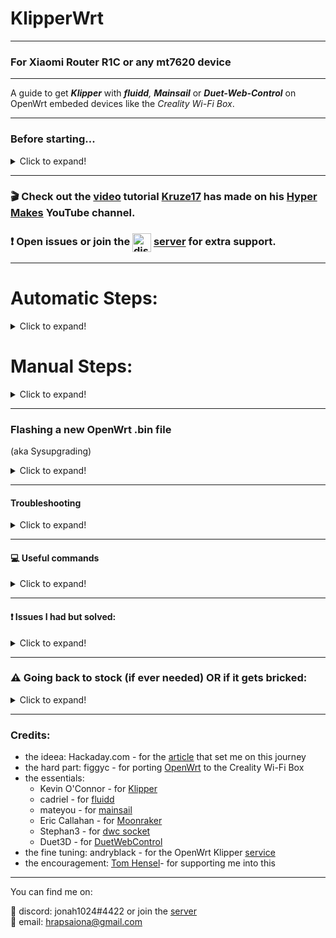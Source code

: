 # KlipperWrt
 ---------------------------------------------------------------------------------
 
### For Xiaomi Router R1C or any mt7620 device

 ---------------------------------------------------------------------------------
 
 A guide to get _**Klipper**_ with _**fluidd**,_ _**Mainsail**_ or _**Duet-Web-Control**_ on OpenWrt embeded devices like the _Creality Wi-Fi Box_.
 
 ---------------------------------------------------------------------------------
### Before starting...

<details>
  <summary>Click to expand!</summary>
 
#### Why Klipper on a Router :question:

<details>
  <summary> ( :red_circle: Click to expand!)</summary>
 
 - OpenWrt is so much more efficient than other linux distros.   
 - On a single core 580MHz cpu (with moonraker, klippy, nginx and mjpg-streamer) I get ~20-25% cpu load while idle/not printing and max 35-40% cpu load while printing and watching stream (640x480 30fps mjpeg). 

![alt text](https://github.com/ihrapsa/KlipperWrt/blob/main/screenshots/top_idle_moonraker_klippy_nginx_mjpg_streamer.png)
![alt text](https://github.com/ihrapsa/KlipperWrt/blob/main/screenshots/htop_idle.png)
![alt text](https://github.com/ihrapsa/KlipperWrt/blob/main/screenshots/test_print.png)  
![alt text](https://github.com/ihrapsa/KlipperWrt/blob/main/screenshots/stream.png)  
![alt text](https://github.com/ihrapsa/KlipperWrt/blob/main/screenshots/test_print.jpg)
  * I've tried octoprint on this box as well but unfortunately it was too resource intensive. Test prints speak for themselves.

</details>

#### What is the Creality [Wi-Fi Box](https://www.creality.com/goods-detail/creality-box-3d-printer)?

<details>
  <summary>(Click to expand!)</summary>
 
[![creality_wb](img/creality_wb.jpg)](https://www.creality.com/goods-detail/creality-box-3d-printer)   
- A router box device released by Creality in 2020 meant to add cloud based remote control to your printer. Creality Cloud App is a contraption between social media and 3d printing that you have to use to be able to print and monitor.  
	
	Sounded like a good ideea. Unfortunately, the unpolished idea was not very well received by the public. Creality recently (July 2021) added **Cura integration** and **custom gcode upload**. Webcam support finally got released but it seems to only work with their new **proprietary webcam**. Everything is still **cloud based** and you **can't use it offline**. This raised a lot of concerns in terms of privacy and transparency. Putting all your trust in a company is not necesarily the best idea and although they seemed to have improved the app and user experience the full control is not in the user's hands yet.  
	
	It's hard to please everybody when creating a product/service but actually listening to the public's feedback is a good start. People need privacy, full control and reliability to actually consider using the product over the alternatives. **Klipper** and it's UI clients come as **open source** and **100% transaprent** alternatives to remote printing. 

 <details>
   <summary>Specifications (Click to expand!)</summary>
 
 *(taken form figgyc's commit)*

- **SoC**: MediaTek MT7688AN @ 580 MHz  
- **Flash**: BoyaMicro BY25Q128AS (16 MiB, SPI NOR)  
- **RAM**: 128 MiB DDR2 (Winbond W971GG6SB-25)  
- **Peripheral**: Genesys Logic GL850G 2 port USB 2.0 hub  
- **I/O**: 1x 10/100 Ethernet port, microSD SD-XC Class 10 slot, 4x LEDs, 2x USB 2.0 ports, micro USB input (for power only), reset button  
- **FCC ID**: 2AXH6CREALITY-BOX  
- **UART**: test pads: (square on silkscreen) 3V3, TX, RX, GND; default baudrate: 57600  
 
   </details>
 </details>

#### What is [OpenWrt](https://github.com/openwrt/openwrt)?

<details>
  <summary>(Click to expand!)</summary>
 
[![OpenWrt](img/OpenWrt.png)](https://openwrt.org)  

- A Linux OS built for embeded devices, routers especially. Light, Open Source  with a great community and <br> packages that gives your device the freedom it deserves.

 </details>
    
#### What is [Klipper](https://github.com/KevinOConnor/klipper)?

<details>
  <summary>(Click to expand!)</summary>
 
[![Klipper](img/klipper.png)](https://www.klipper3d.org/)  

- A 3d-printer firmware. It runs on any kind of computer taking advantage of the host cpu. Extremely light on cpu, lots of feautres
</details>

#### What is [fluidd](https://github.com/cadriel/fluidd) / [mainsail](https://github.com/meteyou/mainsail)?

<details>
  <summary>(Click to expand!)</summary>
 
[![fluidd](img/fluidd.png)](https://docs.fluidd.xyz)  [![mainsail](img/mainsail.png)](https://docs.mainsail.xyz)  
- These are free and open-source Klipper web interface clients for managing your 3d printer. 
</details>
 
#### What is [Moonraker](https://github.com/Arksine/moonraker)?

<details>
  <summary>(Click to expand!)</summary>
 
[![Moonraker](img/moonraker.png)](https://moonraker.readthedocs.io/en/latest/)  
- A Python 3 based web server that exposes APIs with which client applications (fluidd or mainsail) may use to interact with Klipper. Communcation between the Klippy host and Moonraker is done over a Unix Domain Socket. Tornado is used to provide Moonraker's server functionality.
</details>

#### What is [duet-web-control](https://github.com/Duet3D/DuetWebControl)


<details>
  <summary>(Click to expand!)</summary>
 
[![dwc](img/dwc.png)](https://duet3d.dozuki.com/Wiki/Duet_Web_Control_v2_and_v3_%28DWC%29_Manual)  
- Duet Web Control is a fully-responsive HTML5-based web interface for RepRapFirmware. [Stephan3](https://github.com/Stephan3/dwc2-for-klipper-socket) built a socket to make it communicate with klipper as well (klipper is not a RepRapFirmware). This is a standalone webserver and client interface - so no need for moonraker or nginx.
</details>

</details>

--------------------------------------------------------------------------

###  :clapper: Check out the [video](https://youtu.be/0y3qt8cvtKY) tutorial [Kruze17](https://github.com/Kruze17) has made on his [Hyper Makes](https://www.youtube.com/channel/UCrCxVyN2idCxPNOwCwK6qtQ) YouTube channel.

### :exclamation: Open issues or join the [<img align="center" width="30" height="30" src="https://github.com/ihrapsa/KlipperWrt/blob/main/img/discord.png" alt="discord_icon">](https://discord.gg/ZGrCMVs35H) [server](https://discord.gg/ZGrCMVs35H) for extra support.


--------------------------------------------------------------------------

# Automatic Steps:

<details>
  <summary>Click to expand!</summary>

### Installing Script method
Installs everything fresh and up to date. Possibly unstable, sometimes new dependencies are added and I might not have updated the script by then.  

<details>
  <summary>Click for STEPS!</summary>

This method uses 2 scripts to foramt an sd card and make it extroot and another one that installes everything from the internet.

#### STEPS:
 
- Make sure you've flahsed/sysupgraded latest `.bin` file from `/Firmware/OpenWrt_snapshot/` or from latest release.
- Connect to the `KlipperWrt` access point
- Access LuCi web interface and log in on `192.168.1.1:81`
- _(**optional** but recommended)_ Add a password to the `KlipperWrt` access point: `Wireless` -> Under wireless overview `EDIT` the `KlipperWrt` interface -> `Wireless Security` -> Choose an encryption -> set a password -> `Save` -> `Save & Apply`
- _(**optional** but recommended)_ Add a password: `System` -> `Administration` -> `Router Password`
- ❗If your home network subnet is on 1 (192.168.1.x), in order to avoid any ip conflicts, change the static ip of the box LAN from 192.168.1.1 to something like 192.168.3.1. To do that access the luci webinterface -> `Network` -> `Interfaces` and edit the static ip -> `Save` -> press the down arow on the Save&Apply button -> `Apply Unchecked`. You can now access luci on the new ip and continue configureing Client setup. 
- Connect as a client to your Internet router: `Network` -> `Wireless` -> `SCAN` -> `Join Network` -> check `Lock to BSSID` -> `Create/Assign Firewall zone` then under `custom` type `wwan` enter -> `Submit` -> `Save` -> `Save & Apply`
- Connect back to your router and either find the new box's ip inside the `DHCP` list.
- ❗  Access the terminal tab (`Services` -> `Terminal`) ❗ If terminal tab is not working go to `Config` tab and change `Interface` to the interface you are connecting through the box (your wireless router SSID for example) -> `Save & Apply`.
- Download and execute the `1_format_extroot.sh` script:

>
    cd ~
    wget https://github.com/ihrapsa/KlipperWrt/raw/main/scripts/1_format_extroot.sh
    chmod +x 1_format_extroot.sh
    ./1_format_extroot.sh

- You'll be prompted to reboot: type `reboot`

- Download and execute the `2_script_manual.sh` script:

>
    cd ~
    wget https://github.com/ihrapsa/KlipperWrt/raw/main/scripts/2_script_manual.sh
    chmod +x 2_script_manual.sh
    ./2_script_manual.sh
    
- Follow the prompted instructions and wait for everything to be installed
- remove the scripts when done: `rm -rf /root/*.sh`
- Done!

- When done and rebooted use `http://klipperwrt.local` or `http://box-ip`to access the Klipper client
- Done!


#### Setting up your `printer.cfg`
- put your `printer.cfg` inside `/root/klipper_config`
- delete these blocks from your `printer.cfg`: `[virtual_sdcard]`, `[display_status]`, `[pause_resume]` since they're included inside `client.cfg`
- move all your macros to `client_macros.cfg` 
- add these 2 lines inside your `printer.cfg`:   
`[include client.cfg]`
`[include client_macros.cfg]` 
- Under `[mcu]` block change your serial port path according to [this](https://github.com/ihrapsa/KlipperWrt/issues/8)
- Build your `klippper.bin` mainboard firmware using a linux desktop/VM (follow `printer.cfg` header for instructions)
- Flash your mainboard according to the `printer.cfg` header
- Do a `FIRMWARE RESTART` inside fluidd/Minsail
- Done
_____________________________________________
*Notes:*
-  If the box doesn't connect back to your router wirelessly connect to it with an ethernet cable and setup/troubleshoot wifi.
- timelapse is set to autorender which might take a while to finish after a long print. You might set it to ` autorender: False`  under `[timelapse]` block inside `moonraker.conf`. Check [here](https://github.com/FrYakaTKoP/moonraker/blob/dev-timelapse/docs/configuration.md#add-the-macro-to-your-slicer) for how to set your `TIMELAPSE_TAKE_FRAME` macro or `TIMELAPSE_TAKE_PARKED_FRAME` inside your slicer layer change.

</details>

### OR

### Extroot script method 
Untarrs an already working image. Maybe outdated but stable. 

<details>
  <summary>Click for STEPS!</summary>
  
This uses the preinstalled extroot filesystem archives I've uploaded to [Releases](https://github.com/ihrapsa/KlipperWrt/releases/tag/v1.0).  
They come preinstalled with either <img width="20" height="20" src="https://github.com/ihrapsa/KlipperWrt/blob/main/img/fluidd.png" alt="fluidd_icon"> **fluidd**  OR <img width="20" height="20" src="https://github.com/ihrapsa/KlipperWrt/blob/main/img/mainsail.png" alt="mainsail_icon"> **Mainsail** and **Klipper**, **Moonraker**, **mjpg-streamer** (for webcam stream) and Fry's **timelapse component** (for taking frames and rendering the video).
 
 
#### STEPS:
- Make sure you've flahsed/sysupgraded latest `.bin` file from `/Firmware/OpenWrt_snapshot/` or from latest release.
- Connect to the `KlipperWrt` access point
- Access LuCi web interface and log in on `192.168.1.1:81`
- _(**optional** but recommended)_ Add a password to the `KlipperWrt` access point: `Wireless` -> Under wireless overview `EDIT` the `KlipperWrt` interface -> `Wireless Security` -> Choose an encryption -> set a password -> `Save` -> `Save & Apply`
- _(**optional** but recommended)_ Add a password: `System` -> `Administration` -> `Router Password`
- Connect as a client to your Internet router: `Network` -> `Wireless` -> `SCAN` -> `Join Network` -> check `Lock to BSSID` -> `Create/Assign Firewall zone` then under `custom` type `wwan` enter -> `Submit` -> `Save` -> `Save & Apply`
- Connect back to your router and either find the new box's ip inside the `DHCP` list.
- ❗  Access the terminal tab (`Services` -> `Terminal`) ❗ If terminal tab is not working go to `Config` tab and change `Interface` to the interface you are connecting through the box (your wireless router SSID for example) -> `Save & Apply`.
- Download and execute the install script:

>
    cd ~
    wget https://github.com/ihrapsa/KlipperWrt/raw/main/scripts/KlipperWrt_install.sh
    chmod +x KlipperWrt_install.sh
    ./KlipperWrt_install.sh


- Follow the script prompts to install either `fluidd` or `Mainsail` automatically
- Wait until it prompts you to reboot
- remove the script when done: `rm -rf /root/*.sh`
- When done and rebooted use `http://klipperwrt.local` or `http://box-ip`to access the Klipper client
- Done!


#### Setting up your `printer.cfg`
- put your `printer.cfg` inside `/root/klipper_config`
- delete these blocks from your `printer.cfg`: `[virtual_sdcard]`, `[display_status]`, `[pause_resume]` since they're included inside `client.cfg`
- move all your macros to `client_macros.cfg` 
- add these 2 lines inside your `printer.cfg`:   
`[include client.cfg]`
`[include client_macros.cfg]` 
- Under `[mcu]` block change your serial port path according to [this](https://github.com/ihrapsa/KlipperWrt/issues/8)
- Build your `klippper.bin` mainboard firmware using a linux desktop/VM (follow `printer.cfg` header for instructions)
- Flash your mainboard according to the `printer.cfg` header
- Do a `FIRMWARE RESTART` inside fluidd/Minsail
- Done
_____________________________________________
*Notes:*
-  If the box doesn't connect back to your router wirelessly connect to it with an ethernet cable and setup/troubleshoot wifi.
- timelapse is set to autorender which might take a while to finish after a long print. You might set it to ` autorender: False`  under `[timelapse]` block inside `moonraker.conf`. Check [here](https://github.com/FrYakaTKoP/moonraker/blob/dev-timelapse/docs/configuration.md#add-the-macro-to-your-slicer) for how to set your `TIMELAPSE_TAKE_FRAME` macro or `TIMELAPSE_TAKE_PARKED_FRAME` inside your slicer layer change.
 
  </details>
  

</details>

# Manual Steps:

<details>
  <summary>Click to expand!</summary>


### OpenWrt <img align="left" width="30" height="34" src="https://github.com/ihrapsa/KlipperWrt/blob/main/img/OpenWrt.png" alt="openwrt_icon">

<details>
  <summary>Click for STEPS!</summary>

#### 1. Build OpenWrt image

<details>
  <summary>Click to expand!</summary>
 
* Only neccesary until the [port](https://github.com/openwrt/openwrt/pull/3802) gets merged and officially supported.
  * I recommend following figgyc's [post](https://github.com/figgyc/figgyc.github.io/blob/source/posts.org#compiling-openwrt-for-the-creality-wb-01-tips-and-tricks). You'll find there his experience and a guide to compile OpenWrt. Here is his OpenWrt [branch](https://github.com/figgyc/openwrt/tree/wb01) with support for the Creality Wi-Fi Box and the [PR](https://github.com/openwrt/openwrt/pull/3802) pending to merge to main OpenWrt.
  
  * :exclamation: This is an OpenWrt snapshot (aka not officially supported) and kernel modules can't be installed with opkg. You NEED to choose some required kmods inside `make menuconfig`:  
  `kmod-fs-ext4` `kmod-usb-storage` `kmod-usb-ohci` `kmod-usb-uhci` `kmod-usb-serial` `kmod-usb-serial-ch341`*  `kmod-video-core` `kmod-video-uvc`  
  *(chose this because my printer has the ch341 serial usb convertor. You might want to choose `kmod-usb-serial-fttdi` if your mainboard uses that - check this before building/compiling) 
  
  **OR use the provided image I built located inside `Firmware/OpenWrt_snapshot` - Be aware though  that this was built with only the `kmod-usb-serial-ch431` - if your mainboard is different -> use the above instructions to compile.**
  
  </details>
#### 2. Install OpenWrt to the device

<details>
  <summary>Click to expand!</summary>
 
Flashing:  
1) Rename factory.bin to cxsw_update.tar.bz2  
2) Copy it to the root of a FAT32 formatted microSD card.  
3) Turn on the device, wait for it to start, then insert the card. The stock firmware reads the install.sh script from this archive, the build script I added creates one that works in a similar way. Web firmware update didn't work in my testing.

</details>

#### 3. Setup Wi-Fi

<details>
  <summary>Click to expand!</summary>
 
* If the flashing was successful you should be able to ssh to the box through ethernet. Plug it in your PC (prefered way) or router and do `ssh root@192.168.1.1` in `Windows PowerShell` or any `unix terminal` or use `putty`.  
* Edit `/etc/config/network`, `/etc/config/wireless` and `/etc/config/firewall`. I've uploaded these to follow as a model (inside `Wi-Fi`).
* Use `iw dev wlan0 scan` to scan for near wi-fi networks and look for the bssid specific to your 2.4Ghz SSID.

</details>

#### 4. Enable [extroot](https://openwrt.org/docs/guide-user/additional-software/extroot_configuration) _(to expand the storage on the TF card)_ and enable swap.

<details>
     <summary>Click to expand!</summary>
 

- **Extroot**

`opkg update && opkg install block-mount kmod-fs-ext4 kmod-usb-storage kmod-usb-ohci kmod-usb-uhci e2fsprogs fdisk`  
`DEVICE="$(sed -n -e "/\s\/overlay\s.*$/s///p" /etc/mtab)"`  
`uci -q delete fstab.rwm`  
`uci set fstab.rwm="mount"`  
`uci set fstab.rwm.device="${DEVICE}"`  
`uci set fstab.rwm.target="/rwm"`  
`uci commit fstab`  

`mkfs.ext4 /dev/mmcblk0p1`  

`DEVICE="/dev/mmcblk0p1"`  
`eval $(block info "${DEVICE}" | grep -o -e "UUID=\S*")`  
`uci -q delete fstab.overlay`  
`uci set fstab.overlay="mount"`  
`uci set fstab.overlay.uuid="${UUID}"`  
`uci set fstab.overlay.target="/overlay"`  
`uci commit fstab`  
`mount /dev/mmcblk0p1 /mnt`  
`cp -f -a /overlay/. /mnt`  
`umount /mnt`  
`reboot`  


- **swap** (though the existing 128mb RAM seemed more than enough)

run this once:  

>

    opkg update && opkg install swap-utils

    dd if=/dev/zero of=/overlay/swap.page bs=1M count=512
    mkswap /overlay/swap.page 
    swapon /overlay/swap.page
    mount -o remount,size=256M /tmp 

put this inside /etc/rc.local above exit so that swap is enabled at boot:  

>

    ###activate the swap file on the SD card  
    swapon /overlay/swap.page  

    ###expand /tmp space  
    mount -o remount,size=256M /tmp  

</details>

</details>


### fluidd <img align="left" width="30" height="30" src="https://github.com/ihrapsa/KlipperWrt/blob/main/img/fluidd.png" alt="fluidd_icon"> / <img width="30" height="30" src="https://github.com/ihrapsa/KlipperWrt/blob/main/img/mainsail.png" alt="mainsail_icon"> Mainsail 

<details>
  <summary>Click for STEPS!</summary>
 
#### 5. Install dependencies

<details>
  <summary>Click to expand!</summary>
 
* for Klipper and moonraker - check the `requirements` folder. 
* Install`git-http` with `opkg update && opkg install git-http gcc unzip htop`
* :exclamation: Python2 packages are not available by default for this `snapshot` A workaround I found was to use the v19.07 OpenWrt release feeds (this version still has python2 packages) for the same target (_ramips/mt76x8_) and cpu architecture (_mipsel_24kc_) as the box. I make a backup of the original `/etc/opkg/distfeeds.conf` and create another `distfeeds.conf`file with the v19.07 url feeds. Don't forget to run `opkg update` everytime you make modifications to that file. After finishing with installing the packages that are only available for the v19.07 and below (like python2 packages) I switch back to the backup `distfeeds.conf` file. 

* The `distfeeds.conf` file with openwrt v19.07 feeds should look something like this:

 >

	src/gz openwrt_core https://downloads.openwrt.org/releases/19.07.7/targets/ramips/mt76x8/packages
	src/gz openwrt_base https://downloads.openwrt.org/releases/19.07.7/packages/mipsel_24kc/base
	src/gz openwrt_luci https://downloads.openwrt.org/releases/19.07.7/packages/mipsel_24kc/luci
	src/gz openwrt_packages https://downloads.openwrt.org/releases/19.07.7/packages/mipsel_24kc/packages
	src/gz openwrt_routing https://downloads.openwrt.org/releases/19.07.7/packages/mipsel_24kc/routing
	src/gz openwrt_telephony https://downloads.openwrt.org/releases/19.07.7/packages/mipsel_24kc/telephony  

 * Do `opkg update`  
 :exclamation: If you get `wrong signature` errors, comment the `option check_signature` line under `/etc/opkg.conf` - you can uncomment this after finishing with `v19.07 distfeeds`  
* After you add the v19.07 `distfeeds.conf` -> install python2 packages:

 >
 
    opkg install python python-pip python-cffi python-dev
* Install `250k` baud `pyserial`:

>
	cd ~
	git clone https://github.com/ihrapsa/pyserial
	cd pyserial
	python setup.py install
	rm -rf /root/pyserial
	
<details>
  <summary>Note!</summary>	
	
_ The official `pyserial` python package is not configured to work with `250000 baud` on `MIPS` platforms (only `230400` max). Luckly someone fixed that in a fork and used his work to bring the [repo](https://github.com/ihrapsa/pyserial.git) up to date_
	
</details>
	
 >
    pip install greenlet==0.4.15 jinja2 python-can==3.3.4  
 
* :exclamation: **Switch back to original `distfeeds.conf`, `opkg update` -> install python3 and packages:** 
 >            
 
    opkg install python3 python3-pip python3-pyserial python3-pillow python3-tornado python3-distro libsodium --force-overwrite 
    
* Update `setuptools`package to latest version otherwise `inotify-simple` will fail installing.	
 
 >
    cd ~
    git clone https://github.com/pypa/setuptools.git
    cd setuptools
    python3 setup.py install
    rm -rf /root/setuptools
	
    pip3 install inotify-simple python-jose libnacl paho-mqtt==1.5.1

*Install `lmdb` and `streaming-form-data` 

<details>
  <summary>Note!</summary>
	
_Those can be found inside `Packages` as a single `*ipk` file. I cross-compiled them while building the OpenWrt image as I couldn't install it with `pip` (they need gcc>=8.4 which is not available for OpenWrt yet)._
	
</details>
	
>

	cd ~
	wget https://github.com/ihrapsa/KlipperWrt/raw/main/packages/python3-lmdb%2Bstreaming-form-data_packages_1.0-1_mipsel_24kc.ipk
	opkg install python3-lmdb%2Bstreaming-form-data_packages_1.0-1_mipsel_24kc.ipk

* Install nginx with `opkg install nginx-ssl`


</details>

#### 6. Install Klipper

<details>
  <summary>Click to expand!</summary>
 
- **6.1 Clone Klipper inside** `~/`  
           - `git clone https://github.com/KevinOConnor/klipper.git`. 
- **6.2 Use provided klipper service and place inside `/etc/init.d/`**
	
>
	wget -q -O /etc/init.d/klipper https://raw.githubusercontent.com/ihrapsa/KlipperWrt/main/Services/klipper
	chmod 755 /etc/init.d/klipper

- **6.3 Enable klipper service:** 
	
>
	/etc/init.d/klipper enable
	
- **6.4 Prepare your `printer.cfg` file:**
	
>	
	mkdir ~/klipper_config ~/klipper_logs ~/gcode_files
	
	
- Locate your `.cfg` file inside `~/klipper/config/` copy it to `~/klipper_config` and rename it to `printer.cfg`
	
- Inside `printer.cfg` under `[mcu]` replace  serial line with `serial: /dev/ttyUSB0`
- Add these lines at the end of the file:
	
>

    [virtual_sdcard]
    # for gcode upload
    path: /root/gcode_files

    [display_status]
    # for display messages in status panel

    [pause_resume]
    # for pause/resume functionality. 
    # Mainsail/fluidd needs gcode macros for `PAUSE`, `RESUME` and `CANCEL_PRINT` to make the buttons work.

	[gcode_macro CANCEL_PRINT]
	description: Cancel the actual running print
	rename_existing: CANCEL_PRINT_BASE
	gcode:
		TURN_OFF_HEATERS
		CANCEL_PRINT_BASE

	[gcode_macro PAUSE]
	description: Pause the actual running print
	rename_existing: PAUSE_BASE
	# change this if you need more or less extrusion
	variable_extrude: 1.0
	gcode:
		##### read E from pause macro #####
		{% set E = printer["gcode_macro PAUSE"].extrude|float %}
		##### set park positon for x and y #####
		# default is your max posion from your printer.cfg
		{% set x_park = printer.toolhead.axis_maximum.x|float - 5.0 %}
		{% set y_park = printer.toolhead.axis_maximum.y|float - 5.0 %}
		##### calculate save lift position #####
		{% set max_z = printer.toolhead.axis_maximum.z|float %}
		{% set act_z = printer.toolhead.position.z|float %}
		{% if act_z < (max_z - 2.0) %}
			{% set z_safe = 2.0 %}
		{% else %}
			{% set z_safe = max_z - act_z %}
		{% endif %}
		##### end of definitions #####
		PAUSE_BASE
		G91
		{% if printer.extruder.can_extrude|lower == 'true' %}
		  G1 E-{E} F2100
		{% else %}
		  {action_respond_info("Extruder not hot enough")}
		{% endif %}
		{% if "xyz" in printer.toolhead.homed_axes %}
		  G1 Z{z_safe} F900
		  G90
		  G1 X{x_park} Y{y_park} F6000
		{% else %}
		  {action_respond_info("Printer not homed")}
		{% endif %} 
		
	[gcode_macro RESUME]
	description: Resume the actual running print
	rename_existing: RESUME_BASE
	gcode:
		##### read E from pause macro #####
		{% set E = printer["gcode_macro PAUSE"].extrude|float %}
		#### get VELOCITY parameter if specified ####
		{% if 'VELOCITY' in params|upper %}
		  {% set get_params = ('VELOCITY=' + params.VELOCITY)  %}
		{%else %}
		  {% set get_params = "" %}
		{% endif %}
		##### end of definitions #####
		{% if printer.extruder.can_extrude|lower == 'true' %}
		  G91
		  G1 E{E} F2100
		{% else %}
		  {action_respond_info("Extruder not hot enough")}
		{% endif %}  
		RESUME_BASE {get_params}

           
- **6.5 Restart klipper** - do `service klipper restart` or `/etc/init.d/klipper restart`
- **6.6 Build `klipper.bin` file**  
            - Building is not mandatory to be done on the device that hosts klippy. To build it on this box you would need a lot of dependencies that are not available for OpenWrt so I just used my pc running ubuntu: On a different computer running linux (or VM or live USB) -> Clone klipper just like you did before -> `cd klipper` -> `make menuconfig` -> use the configurations specific to your mainboard (Check the header inside your `printer.cfg` file for details).  
:exclamation: use custom baud: `230400`. By default 250000 is selected. If you want/need that baud, remove the `python-pyserial` package and install this version of [pyserial](https://github.com/ihrapsa/pyserial) instead - check `Requirements` directory for details about installation process.    
-> once configured run `make` -> if succesfull the firmware will be inside `./out/klipper.bin` -> flash the mainboard:(check header of `printer.cfg` again - some mainboards need the `.bin` file renamed a certain way) copy the `.bin` file on a sd card -> plug the card with the printer off -> turn printer on and wait a minute -> Done (Depending on your mainboard/printer/lcd you will probably not have a sign that the mainboard got flashed so don't worry) - if at the end of this guide the client cannot connect to the klipper firmware usually the problem is with the `.bin` file building or flashing process.
</details> 
 
#### 7. Install moonraker + fluidd/mainsail
<details>
  <summary>Click to expand!</summary>
 
- **7.1 Clone Moonraker** 
>
    cd ~
    git clone https://github.com/Arksine/moonraker.git

- **7.2 Use provided moonraker.conf file and download chosen client**   
	
**For fluidd:**

>
	mkdir ~/fluidd
	wget -q -O /root/fluidd/fluidd.zip https://github.com/cadriel/fluidd/releases/latest/download/fluidd.zip && unzip /root/fluidd/fluidd.zip -d /root/fluidd/ && rm /root/fluidd/fluidd.zip
	wget -q -O /root/klipper_config/moonraker.conf https://raw.githubusercontent.com/ihrapsa/KlipperWrt/main/moonraker/fluidd_moonraker.conf 
	wget -q -O /etc/nginx/conf.d/fluidd.conf https://raw.githubusercontent.com/ihrapsa/KlipperWrt/main/nginx/fluidd.conf
	

**For Mainsail:**

>
	mkdir ~/mainsail
	wget -q -O /root/mainsail/mainsail.zip https://github.com/meteyou/mainsail/releases/latest/download/mainsail.zip && unzip /root/mainsail/mainsail.zip -d /root/mainsail/ && rm /root/mainsail/mainsail.zip
	wget -q -O /root/klipper_config/moonraker.conf https://raw.githubusercontent.com/ihrapsa/KlipperWrt/main/moonraker/mainsail_moonraker.conf 
	wget -q -O /etc/nginx/conf.d/mainsail.conf https://raw.githubusercontent.com/ihrapsa/KlipperWrt/main/nginx/mainsail.conf
	
Note: _The `[update_manager]` plugin was commented out since this is curently only supported for `debian` distros only. For now, updating `moonraker`, `klipper`, `fluidd` or `mainsail` should be done manaully._  
	
Don't forget to edit(if necessary) the `moonraker.conf` file you copied inside `~/klipper_config` under `trusted_clients:` with your client ip or ip range (_client meaning the device you want to access fluidd/mainsail from_). Check the moonraker [configuration](https://github.com/Arksine/moonraker/blob/master/docs/configuration.md#authorization) doc for details.
- **7.3 Use provided moonraker service and place inside `/etc/init.d/`** 

>
	wget -q -O /etc/init.d/moonraker https://raw.githubusercontent.com/ihrapsa/KlipperWrt/main/Services/moonraker
	chmod 755 /etc/init.d/moonraker
	/etc/init.d/moonraker enable
	/etc/init.d/moonraker restart 
	
- **7.4 Download the rest of the nginx files inside `/etc/nginx/conf.d`***  
 
>
	wget -q -O /etc/nginx/conf.d/upstreams.conf https://raw.githubusercontent.com/ihrapsa/KlipperWrt/main/nginx/upstreams.conf
	wget -q -O /etc/nginx/conf.d/common_vars.conf https://raw.githubusercontent.com/ihrapsa/KlipperWrt/main/nginx/common_vars.conf
	
 Inside `/etc/nginx/conf.d`you should have `fluidd.conf` OR `mainsail.conf` alongside `common_vars.conf` AND `upstreams.conf` (those 2 files are common for mainsail and fluidd)  
**Note!**  
You need to use either `fluidd.conf` or `mainsail.conf` file depending on your chosen client. Don't use both `.conf` files inside `/etc/nginx/conf.d/`. If you want to test both clients and easly switch between them check the **! How to switch between fluidd and mainsail:** below.


**Note!**  
It's ok to keep both client directories inside `/root/` as these are static files. Careful with the `.conf` file inside `/etc/nginx/conf.d`.
	
- **7.6 Restart nginx** with `service nginx restart` and check browser if `http://your-ip` brings you the client interface (fluidd or mainsail).

:exclamation: **How to switch between fluidd and mainsail:**
   1. switch between `mainsail.conf`and `fluidd.conf` file inside `/etc/nginx/conf.d` (make sure the other one gets renamed to a different `extension`. eg: `*.conf_off` or moved to a different fodler.)
   2. Switch between mainsail and fluidd `moonraker.conf` files inside `~/klipper_config`. Find them inside my repo under `moonraker` directory. 
   3. Restart moonraker and nginx services: `service moonraker restart` and `service nginx restart`
</details>
 
 
#### 8. Install mjpg-streamer - for webcam stream

<details>
  <summary>Click to expand!</summary>
 
* install video4linux utilities: `opkg update && opkg install v4l-utils`
* use commands: `opkg update && opkg install mjpg-streamer-input-uvc mjpg-streamer-output-http mjpg-streamer-www`
* connect a uvc webcam, configure `/etc/config/mjpg-streamer` to your likings, enable and restart service: 
>`/etc/init.d/mjpg-streamer enable`  
`/etc/init.d/mjpg-streamer restart`
* put the stream link inside the client(fluidd/mainsail) camera setting: `http://<your_ip>/webcam/?action=stream`

</details>
 
 #### 9. (Optional) Use hostname instead of ip

<details>
  <summary>Click to expand!</summary>
 
* To change your hostname go to `/etc/config/system` and modify `option hostname 'OpenWrt'` to your likings.
* To use your hostname in browser and ssh instead of the ip do:
> 

    opkg update
    opkg install avahi-daemon-service-ssh avahi-daemon-service-http
    reboot
* Instead of `http://your-ip` use `http://your_hostname.local`
</details>
 
#### 10. Enjoy

</details>


### duet-web-control <img align="left" width="30" height="30" src="https://github.com/ihrapsa/KlipperWrt/blob/main/img/dwc.png" alt="dwc_icon"> 

<details>
  <summary>Click for STEPS!</summary>

#### 5. Install dependencies

<details>
  <summary>Click to expand!</summary>
 
* for Klipper - check the `requirements.txt` file. 

* :exclamation: Python2 packages are not available by default for this `snapshot` A workaround I found was to use the v19.07 OpenWrt release feeds (this version still has python2 packages) for the same target (_ramips/mt76x8_) and cpu architecture (_mipsel_24kc_) as the box. I make a backup of the original `/etc/opkg/distfeeds.conf` and create another `distfeeds.conf`file with the v19.07 url feeds. Don't forget to run `opkg update` everytime you make modifications to that file. After finishing with installing the packages that are only available for the v19.07 and below (like python2 packages) I switch back to the backup `distfeeds.conf` file. 

* The `distfeeds.conf` file with openwrt v19.07 feeds should look something like this:
> 

	src/gz openwrt_core https://downloads.openwrt.org/releases/19.07.7/targets/ramips/mt76x8/packages
	src/gz openwrt_base https://downloads.openwrt.org/releases/19.07.7/packages/mipsel_24kc/base
	src/gz openwrt_luci https://downloads.openwrt.org/releases/19.07.7/packages/mipsel_24kc/luci
	src/gz openwrt_packages https://downloads.openwrt.org/releases/19.07.7/packages/mipsel_24kc/packages
	src/gz openwrt_routing https://downloads.openwrt.org/releases/19.07.7/packages/mipsel_24kc/routing
	src/gz openwrt_telephony https://downloads.openwrt.org/releases/19.07.7/packages/mipsel_24kc/telephony  

* Do `opkg update`  
 :exclamation: If you get `wrong signature` errors, comment the `option check_signature` line under `/etc/opkg.conf` - you can uncomment this after finishing with `v19.07 distfeeds`  
* After you add the v19.07 `distfeeds.conf` -> install python2 packages: with `opkg install python python-pip python-cffi python-pyserial python-dev gcc`.   
 :exclamation: __The official `pyserial` python package is not configured to work with `250000 baud` on `MIPS` platforms (only `230400` max). If you want/need 250k baud, install this version of [pyserial](https://github.com/ihrapsa/pyserial) and install it with `python2 setup.py install`__  
* With pip install: `pip install greenlet==0.4.15 jinja2 python-can=3.3.4`  
* Switch back to original `distfeeds.conf`, `opkg update` -> install python3 and packages: `opkg install python3 python3-pip python3-tornado`.
 
 </details>

#### 6. Install Klipper

<details>
  <summary>Click to expand!</summary>
 
- **6.1 Clone Klipper inside** `~/`  
           - do `opkg install git-http unzip` then  `git clone https://github.com/KevinOConnor/klipper.git`. 
- **6.2 Use provided klipper service and place inside `/etc/init.d/`**  - find it inside `Services -> klipper`
- **6.3 Enable klipper service:** Everytime you create a service file you need to give it executable permissions before enabling it. For klipper do `chmod 755 klipper`. You can enable it now by `/etc/init.d/klipper enable`
- **6.4 Prepare your `printer.cfg` file**
           - do `mkdir ~/klipper_config`  and  `mkdir ~/gcode_files` . Locate your `.cfg` file inside `~/klipper/config/` copy it to `~/klipper_config` and rename it to `printer.cfg`
           - Inside `printer.cfg` under `[mcu]` replace  serial line with `serial: /dev/ttyUSB0` and add a new line: `baud: 230400` - (check requirements if you want/need 250000 baud)  
- **6.5 Restart klipper** - do `service klipper restart` or `/etc/init.d/klipper restart`
- **6.6 Build `klipper.bin` file**
            - Building is not mandatory to be done on the device that hosts klippy. To build it on this box you would need a lot of dependencies that are not available for OpenWrt so I just used my pc running ubuntu: On a different computer running linux (or VM or live USB) -> Clone klipper just like you did before -> `cd klipper` -> `make menuconfig` -> use the configurations specific to your mainboard (Check the header inside your `printer.cfg` file for details).  
:exclamation: use custom baud: `230400`. By default 250000 is selected. If you want/need that baud, remove the `python-pyserial` package and install this version of [pyserial](https://github.com/ihrapsa/pyserial.git) instead - check `Requirements` directory for details about installation process.
-> once configured run `make` -> if succesfull the firmware will be inside `./out/klipper.bin` -> flash the mainboard:(check header of `printer.cfg` again - some mainboards need the `.bin` file renamed a certain way) copy the `.bin` file on a sd card -> plug the card with the printer off -> turn printer on and wait a minute -> Done (Depending on your mainboard/printer/lcd you will probably not have a sign that the mainboard got flashed so don't worry) - if at the end of this guide the client cannot connect to the klipper firmware usually the problem is with the `.bin` file building or flashing process.

</details>

#### 7. Get dwc socket for klipper

<details>
  <summary>Click to expand!</summary>

* **Download**  
`cd ~`  
`git clone https://github.com/Stephan3/dwc2-for-klipper-socket`  

* **Edit `dwc2.cfg`** - set the `web_root:` path to absolute path: `/root/sdcard/web`

* **Create dwc socket service**  
Create a `dwc` file inside `/etc/init.d/` with the contents of the `dwc` file inside my repo: `Services->dwc`  
Give it executable permissions: `chmod 755 /etc/init.s/dwc`  
Enable it: `/etc/init.d/dwc enable`  

</details>

#### 8. Get dwc

<details>
  <summary>Click to expand!</summary>
 
 * Download dwc version 3 web interface  

>

    mkdir -p ~/sdcard/web
    cd ~/sdcard/web
    wget -O DuetWebControl-SD.zip https://github.com/Duet3D/DuetWebControl/releases/download/3.1.1/DuetWebControl-SD.zip
    unzip *.zip && for f_ in $(find . | grep '.gz');do gunzip ${f_};done
    rm DuetWebControl-SD.zip

 
 * Restart dwc socket service: `service dwc restart` or `/etc/init.d/dwc restart`  
 * Test: `https:://<your_ip>:4750`
 
</details>

#### 9. (Optional) Use hostname instead of ip

<details>
  <summary>Click to expand!</summary>
 
* To change your hostname go to `/etc/config/system` and modify `option hostname 'OpenWrt'` to your likings.
* To use your hostname in browser and ssh instead of the ip do:
> 

    opkg update
    opkg install avahi-daemon-service-ssh avahi-daemon-service-http
    reboot
* Instead of `http://your-ip` use `http://your_hostname.local`
</details>

#### 10. Enjoy

</details>

</details>

--------------------------------------------------------------------------

### Flashing a new OpenWrt .bin file 
(aka Sysupgrading)	

<details>
  <summary>Click to expand!</summary>
	
1. Downloadthe sysupgrade.bin file to your computer  
2. Connect the box to your pc and make sure it's reachable by ssh	
3. Transfer it to the box inside `/tmp` directory with WinSCP or through command in Powershell/UNIX Terminal: `scp /path/to/sysupgrade.bin root@192.168.1.1:/tmp` 
4. ssh to the box and navigate to `/tmp` make sure the bin is there  
5. Do `sysupgrade -n -v *bin`  

</details>	

--------------------------------------------------------------------------
	
#### Troubleshooting

<details>
  <summary>Click to expand!</summary>

* Open a separate `ssh` instance and run `logread -f` - you'll get real time log data of the running process.  
* You can always open an issue or contact me if you get stuck or something doesn't work.  

</details>

--------------------------------------------------------------------------
#### :computer: Useful commands

<details>
  <summary>Click to expand!</summary>
 
 - Creating a non-privileged user  
  Check this [guide](https://openwrt.org/docs/guide-user/security/secure.access#create_a_non-privileged_user_in_openwrt)
     *All the tests I did were as root* - some modifications would be necessary to not run everything as root.  
    - Packages needed: `shadow-useradd` , `sudo`, `shadow-groupadd`, `shadow-usermod`

- Copy files to the box 
`scp /path/file.ext root@<your_box_ip>:/tmp`  

- Watch realtime CommandLine log (open an aditional terminal instance for this)  
`logread -f`  

- Services commands (Replace `service` with `klipper`/`moonraker`/`nginx`/`mjpg-streamer` respectively)  
`/etc/init.d/service enable`  
`/etc/init.d/service start`  
`/etc/init.d/service restart`  

- Check CPU/system resources usage  
`top`

- Check webcam specifcations  
`v4l2-ctl --all`  
`v4l2-ctl --list-formats`  

- List installed packages  
`opkg list-installed`

- Reboot, Poweroff  
`reboot`  
`poweroff`

</details>

--------------------------------------------------------------------------

#### :exclamation: Issues I had but solved:

<details>
  <summary>Click to expand!</summary>
 
- If enabling the services returns an error, do: `ls -l` inside `/etc/init.d/` and check if the service has executable permissions (x flag). If not do: `chmod 755 service` - replace `service` accordingly.

- I didn't manage to get the printer to communicate on 250000 baudrate (Official version of pyserial is unable to set a custom nonstandard baudrate - I found a fix by [ckielstra](https://github.com/pyserial/pyserial/pull/496) in a PR that is not yet merged. I've added his changes to my [forked](https://github.com/ihrapsa/pyserial) pyserial as well which is updated more often. If you don't want to use 250k baudrate I solved this issue by using 230400 instead (you need to change this both while building the mcu klipper firmware AND inside printer.cfg under [mcu]:  
`[mcu]`  
`baud: 230400`  

- The Host and Services commands (`Reboot`, `Shutdown`, `Restart Moonraker`, `Restart Klipper` etc.) inside fluidd/mainsail did not work at first due to moonraker using debian syntax. I solved this by editing the `~moonraker/moonraker/components/machine.py`. Use these commands inside `self._execute_cmd("command")`: `"poweroff"`, `"reboot"`, `f'/etc/init.d/{service_name} restart'` for host *poweroff*, *reboot* and *services restart* respectively.

</details>

--------------------------------------------------------------------------	

### :warning:  Going back to stock (if ever needed) OR if it gets bricked:

<details>
  <summary>Click to expand!</summary>
 
1. Download a [stock](http://file2-cdn.creality.com/model/cfg/box/V1.01b51/cxsw_update.tar.bz2) image (found inside `Firmware/Creality_Stock` folder as well) or get a previowsly working OpenWrt image.
2. Unzip the stock `tar.bz2` and get the `root_uImage` file OR if you have a previously working OpenWrt image: rename it to `root_uImage`
3. Put it on a FAT32 formatted USB stick (NOT sd card)
4. Insert it in the box while off
5. Press and hold the reset button
6. Power on the box while still holding the reset button for about 6-10 sec.
7. Release the button and wait for a couple of minutes. If stock, you should find it on network. If OpenWrt you should be able to ssh into it through ethernet(`ssh root@192.168.1.1`)

</details>

--------------------------------------------------------------------------
### Credits:
* the ideea: Hackaday.com - for the [article](https://hackaday.com/2020/12/28/teardown-creality-wifi-box) that set me on this journey
* the hard part: figgyc - for porting [OpenWrt](https://github.com/figgyc/openwrt/tree/wb01) to the Creality Wi-Fi Box
* the essentials: 
  - Kevin O'Connor - for [Klipper](https://github.com/KevinOConnor/klipper)
  - cadriel - for [fluidd](https://github.com/cadriel/fluidd)
  - mateyou - for [mainsail](https://github.com/meteyou/mainsail)  
  - Eric Callahan - for [Moonraker](https://github.com/Arksine/moonraker)
  - Stephan3 - for [dwc socket](https://github.com/Stephan3/dwc2-for-klipper-socket)
  - Duet3D - for [DuetWebControl](https://github.com/Duet3D/DuetWebControl)
* the fine tuning: andryblack - for the OpenWrt Klipper [service](https://github.com/andryblack/openwrt-build/tree/master/packages/klipper/files)
* the encouragement: [Tom Hensel](https://github.com/gretel)- for supporting me into this

--------------------------------------------------------------------------

You can find me on:  

💬 discord: jonah1024#4422  or join the [server](https://discord.gg/ZGrCMVs35H)  
:email: email: hrapsaiona@gmail.com  
